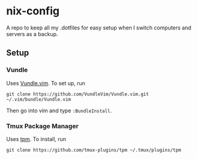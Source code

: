 # nix-config

A repo to keep all my .dotfiles for easy setup when I switch computers and servers as a backup.

## Setup

### Vundle

Uses [Vundle.vim](https://github.com/VundleVim/Vundle.vim). To set up, run 

    git clone https://github.com/VundleVim/Vundle.vim.git ~/.vim/bundle/Vundle.vim

Then go into vim and type `:BundleInstall`.

### Tmux Package Manager

Uses [tpm](https://github.com/tmux-plugins/tpm). To install, run

    git clone https://github.com/tmux-plugins/tpm ~/.tmux/plugins/tpm

